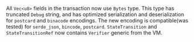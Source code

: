 All `Vec<u8>` fields in the transaction now use `Bytes` type. This type has truncated `Debug` string, and has optimized serialization and deserialization for `postcard` and `binacode` encodings. The new encoding is compatible(was tested) for `serde_json`, `bincode`, `postcard`.
`StateTransition` and `StateTransitionRef` now contains `Verifier` generic from the VM.